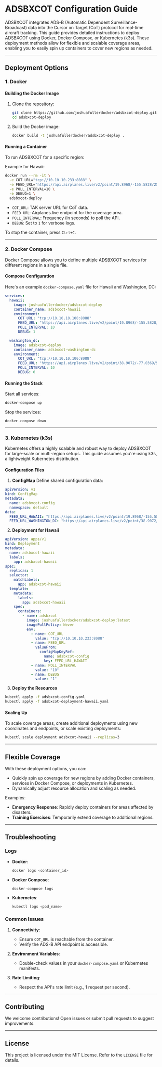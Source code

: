 # ADSBXCOT Configuration Guide

ADSBXCOT integrates ADS-B (Automatic Dependent Surveillance-Broadcast) data into the Cursor on Target (CoT) protocol for real-time aircraft tracking. This guide provides detailed instructions to deploy ADSBXCOT using Docker, Docker Compose, or Kubernetes (k3s). These deployment methods allow for flexible and scalable coverage areas, enabling you to easily spin up containers to cover new regions as needed.

---

## Deployment Options

### **1. Docker**

#### **Building the Docker Image**

1. Clone the repository:

   ```bash
   git clone https://github.com/joshuafullerdocker/adsbxcot-deploy.git
   cd adsbxcot-deploy
   ```

2. Build the Docker image:

   ```bash
   docker build -t joshuafullerdocker/adsbxcot-deploy .
   ```

#### **Running a Container**

To run ADSBXCOT for a specific region:

Example for Hawaii:

```bash
docker run --rm -it \
  -e COT_URL="tcp://10.10.10.233:8088" \
  -e FEED_URL="https://api.airplanes.live/v2/point/19.8968/-155.5828/250" \
  -e POLL_INTERVAL=10 \
  -e DEBUG=1 \
  adsbxcot-deploy
```

- `COT_URL`: TAK server URL for CoT data.
- `FEED_URL`: Airplanes.live endpoint for the coverage area.
- `POLL_INTERVAL`: Frequency (in seconds) to poll the API.
- `DEBUG`: Set to `1` for verbose logs.

To stop the container, press `Ctrl+C`.

---

### **2. Docker Compose**

Docker Compose allows you to define multiple ADSBXCOT services for different regions in a single file.

#### **Compose Configuration**

Here's an example `docker-compose.yaml` file for Hawaii and Washington, DC:

```yaml
services:
  hawaii:
    image: joshuafullerdocker/adsbxcot-deploy
    container_name: adsbxcot-hawaii
    environment:
      COT_URL: "tcp://10.10.10.100:8088"
      FEED_URL: "https://api.airplanes.live/v2/point/19.8968/-155.5828/250"
      POLL_INTERVAL: 10
      DEBUG: 1

  washington_dc:
    image: adsbxcot-deploy
    container_name: adsbxcot-washington-dc
    environment:
      COT_URL: "tcp://10.10.10.100:8088"
      FEED_URL: "https://api.airplanes.live/v2/point/38.9072/-77.0369/50"
      POLL_INTERVAL: 10
      DEBUG: 0
```

#### **Running the Stack**

Start all services:

```bash
docker-compose up
```

Stop the services:

```bash
docker-compose down
```

---

### **3. Kubernetes (k3s)**

Kubernetes offers a highly scalable and robust way to deploy ADSBXCOT for large-scale or multi-region setups. This guide assumes you're using k3s, a lightweight Kubernetes distribution.

#### **Configuration Files**

1. **ConfigMap**
   Define shared configuration data:

```yaml
apiVersion: v1
kind: ConfigMap
metadata:
  name: adsbxcot-config
  namespace: default
data:
  FEED_URL_HAWAII: "https://api.airplanes.live/v2/point/19.8968/-155.5828/250"
  FEED_URL_WASHINGTON_DC: "https://api.airplanes.live/v2/point/38.9072/-77.0369/50"
```

2. **Deployment for Hawaii**

```yaml
apiVersion: apps/v1
kind: Deployment
metadata:
  name: adsbxcot-hawaii
  labels:
    app: adsbxcot-hawaii
spec:
  replicas: 1
  selector:
    matchLabels:
      app: adsbxcot-hawaii
  template:
    metadata:
      labels:
        app: adsbxcot-hawaii
    spec:
      containers:
        - name: adsbxcot
          image: joshuafullerdocker/adsbxcot-deploy:latest
          imagePullPolicy: Never
          env:
            - name: COT_URL
              value: "tcp://10.10.10.233:8088"
            - name: FEED_URL
              valueFrom:
                configMapKeyRef:
                  name: adsbxcot-config
                  key: FEED_URL_HAWAII
            - name: POLL_INTERVAL
              value: "10"
            - name: DEBUG
              value: "1"
```

3. **Deploy the Resources**

```bash
kubectl apply -f adsbxcot-config.yaml
kubectl apply -f adsbxcot-deployment-hawaii.yaml
```

#### **Scaling Up**

To scale coverage areas, create additional deployments using new coordinates and endpoints, or scale existing deployments:

```bash
kubectl scale deployment adsbxcot-hawaii --replicas=3
```

---

## Flexible Coverage

With these deployment options, you can:

- Quickly spin up coverage for new regions by adding Docker containers, services in Docker Compose, or deployments in Kubernetes.
- Dynamically adjust resource allocation and scaling as needed.

Examples:

- **Emergency Response**: Rapidly deploy containers for areas affected by disasters.
- **Training Exercises**: Temporarily extend coverage to additional regions.

---

## Troubleshooting

### Logs

- **Docker**:
  ```bash
  docker logs <container_id>
  ```
- **Docker Compose**:
  ```bash
  docker-compose logs
  ```
- **Kubernetes**:
  ```bash
  kubectl logs <pod_name>
  ```

### Common Issues

1. **Connectivity**:

   - Ensure `COT_URL` is reachable from the container.
   - Verify the ADS-B API endpoint is accessible.

2. **Environment Variables**:

   - Double-check values in your `docker-compose.yaml` or Kubernetes manifests.

3. **Rate Limiting**:

   - Respect the API's rate limit (e.g., 1 request per second).

---

## Contributing

We welcome contributions! Open issues or submit pull requests to suggest improvements.

---

## License

This project is licensed under the MIT License. Refer to the `LICENSE` file for details.

